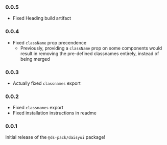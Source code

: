 ### 0.0.5

- Fixed Heading build artifact

### 0.0.4

- Fixed `className` prop precendence
  - Previously, providing a `className` prop on some components would result in
    removing the pre-defined classnames entirely, instead of being merged

### 0.0.3

- Actually fixed `classnames` export

### 0.0.2

- Fixed `classnames` export
- Fixed installation instructions in readme

### 0.0.1

Initial release of the `@ds-pack/daisyui` package!
